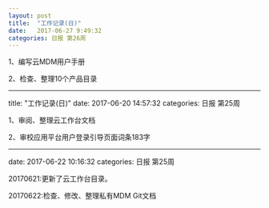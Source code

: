 ```yaml
---
layout: post
title:  "工作记录(日)"
date:   2017-06-27 9:49:32
categories: 日报 第26周
---
```


1、编写云MDM用户手册

2、检查、整理10个产品目录

***

title:  "工作记录(日)"
date:   2017-06-20 14:57:32
categories: 日报 第25周


1、审阅、整理云工作台文档

2、审校应用平台用户登录引导页面词条183字

***

date:   2017-06-22 10:16:32
categories: 日报 第25周


20170621:更新了云工作台目录。

20170622:检查、修改、整理私有MDM Git文档
